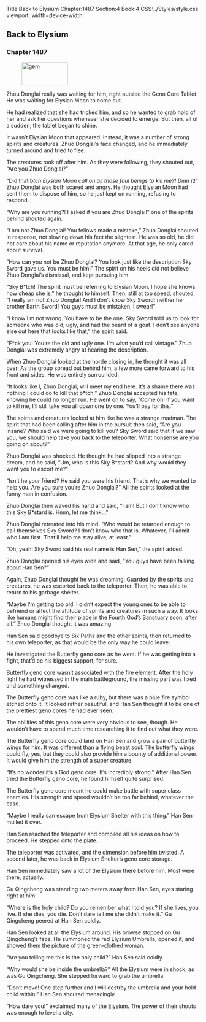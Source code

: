 Title:Back to Elysium 
Chapter:1487 
Section:4 
Book:4 
CSS:../Styles/style.css 
viewport: width=device-width
  
## Back to Elysium
### Chapter 1487 
<figure>
	<img src="../Images/gem.gif" alt="gem" id="gem" width="120" height="60" />
</figure>
  

  
  Zhou Donglai really was waiting for him, right outside the Geno Core Tablet. He was waiting for Elysian Moon to come out.

He had realized that she had tricked him, and so he wanted to grab hold of her and ask her questions whenever she decided to emerge. But then, all of a sudden, the tablet began to shine.

It wasn’t Elysian Moon that appeared. Instead, it was a number of strong spirits and creatures. Zhuo Donglai’s face changed, and he immediately turned around and tried to flee.

The creatures took off after him. As they were following, they shouted out, “Are you Zhuo Donglai?”

“Did that b*tch Elysian Moon call on all those foul beings to kill me?! D*mn it!” Zhuo Donglai was both scared and angry. He thought Elysian Moon had sent them to dispose of him, so he just kept on running, refusing to respond.

“Why are you running?! I asked if you are Zhuo Donglai!” one of the spirits behind shouted again.

“I am not Zhuo Donglai! You fellows made a mistake,” Zhuo Donglai shouted in response, not slowing down his feet the slightest. He was so old, he did not care about his name or reputation anymore. At that age, he only cared about survival.

“How can you not be Zhuo Donglai? You look just like the description Sky Sword gave us. You must be him!” The spirit on his heels did not believe Zhuo Donglai’s dismissal, and kept pursuing him.

“Sky B*tch! The spirit must be referring to Elysian Moon. I hope she knows how cheap she is,” he thought to himself. Then, still at top speed, shouted, “I really am not Zhuo Donglai! And I don’t know Sky Sword; neither her brother Earth Sword! You guys must be mistaken, I swear!”

“I know I’m not wrong. You have to be the one. Sky Sword told us to look for someone who was old, ugly, and had the beard of a goat. I don’t see anyone else out here that looks like that,” the spirit said.

“F*ck you! You’re the old and ugly one. I’m what you’d call vintage.” Zhuo Donglai was extremely angry at hearing the description.

When Zhuo Donglai looked at the horde closing in, he thought it was all over. As the group spread out behind him, a few more came forward to his front and sides. He was entirely surrounded.

“It looks like I, Zhuo Donglai, will meet my end here. It’s a shame there was nothing I could do to kill that b*tch.” Zhuo Donglai accepted his fate, knowing he could no longer run. He went on to say, “Come on! If you want to kill me, I’ll still take you all down one by one. You’ll pay for this.”

The spirits and creatures looked at him like he was a strange madman. The spirit that had been calling after him in the pursuit then said, “Are you insane? Who said we were going to kill you? Sky Sword said that if we saw you, we should help take you back to the teleporter. What nonsense are you going on about?”

Zhuo Donglai was shocked. He thought he had slipped into a strange dream, and he said, “Um, who is this Sky B*stard? And why would they want you to escort me?”

“Isn’t he your friend? He said you were his friend. That’s why we wanted to help you. Are you sure you’re Zhuo Donglai?” All the spirits looked at the funny man in confusion.

Zhuo Donglai then waved his hand and said, “I am! But I don’t know who this Sky B*stard is. Hmm, let me think…”

Zhuo Donglai retreated into his mind. “Who would be retarded enough to call themselves Sky Sword? I don’t know who that is. Whatever, I’ll admit who I am first. That’ll help me stay alive, at least.”

“Oh, yeah! Sky Sword said his real name is Han Sen,” the spirit added.

Zhuo Donglai opened his eyes wide and said, “You guys have been talking about Han Sen?”

Again, Zhuo Donglai thought he was dreaming. Guarded by the spirits and creatures, he was escorted back to the teleporter. Then, he was able to return to his garbage shelter.

“Maybe I’m getting too old. I didn’t expect the young ones to be able to befriend or affect the attitude of spirits and creatures in such a way. It looks like humans might find their place in the Fourth God’s Sanctuary soon, after all.” Zhuo Donglai thought it was amazing.

Han Sen said goodbye to Six Paths and the other spirits, then returned to his own teleporter, as that would be the only way he could leave.

He investigated the Butterfly geno core as he went. If he was getting into a fight, that’d be his biggest support, for sure.

Butterfly geno core wasn’t associated with the fire element. After the holy light he had witnessed in the main battleground, the missing part was fixed and something changed.

The Butterfly geno core was like a ruby, but there was a blue fire symbol etched onto it. It looked rather beautiful, and Han Sen thought it to be one of the prettiest geno cores he had ever seen.

The abilities of this geno core were very obvious to see, though. He wouldn’t have to spend much time researching it to find out what they were.

The Butterfly geno core could land on Han Sen and grow a pair of butterfly wings for him. It was different than a flying beast soul. The butterfly wings could fly, yes, but they could also provide him a bounty of additional power. It would give him the strength of a super creature.

“It’s no wonder it’s a God geno core. It’s incredibly strong.” After Han Sen tried the Butterfly geno core, he found himself quite surprised.

The Butterfly geno core meant he could make battle with super class enemies. His strength and speed wouldn’t be too far behind, whatever the case.

“Maybe I really can escape from Elysium Shelter with this thing.” Han Sen mulled it over.

Han Sen reached the teleporter and compiled all his ideas on how to proceed. He stepped onto the plate.

The teleporter was activated, and the dimension before him twisted. A second later, he was back in Elysium Shelter’s geno core storage.

Han Sen immediately saw a lot of the Elysium there before him. Most were there, actually.

Gu Qingcheng was standing two meters away from Han Sen, eyes staring right at him.

“Where is the holy child? Do you remember what I told you? If she lives, you live. If she dies, you die. Don’t dare tell me she didn’t make it.” Gu Qingcheng peered at Han Sen coldly.

Han Sen looked at all the Elysium around. His browse stopped on Gu Qingcheng’s face. He summoned the red Elysium Umbrella, opened it, and showed them the picture of the green-clothed woman.

“Are you telling me this is the holy child?” Han Sen said coldly.

“Why would she be inside the umbrella?” All the Elysium were in shock, as was Gu Qingcheng. She stepped forward to grab the umbrella.

“Don’t move! One step further and I will destroy the umbrella and your hold child within!” Han Sen shouted menacingly.

“How dare you!” exclaimed many of the Elysium. The power of their shouts was enough to level a city.
